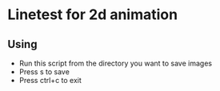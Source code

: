 Linetest for 2d animation
====================

Using
----

- Run this script from the directory you want to save images
- Press s to save
- Press ctrl+c to exit
